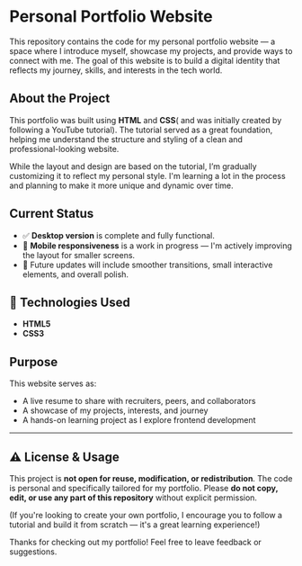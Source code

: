 # Personal Portfolio Website

This repository contains the code for my personal portfolio website — a space where I introduce myself, showcase my projects, and provide ways to connect with me. The goal of this website is to build a digital identity that reflects my journey, skills, and interests in the tech world.

## About the Project

This portfolio was built using **HTML** and **CSS**( and was initially created by following a YouTube tutorial). The tutorial served as a great foundation, helping me understand the structure and styling of a clean and professional-looking website.

While the layout and design are based on the tutorial, I’m gradually customizing it to reflect my personal style. I'm learning a lot in the process and planning to make it more unique and dynamic over time.

##  Current Status

- ✅ **Desktop version** is complete and fully functional.
- 📱 **Mobile responsiveness** is a work in progress — I'm actively improving the layout for smaller screens.
- 🌟 Future updates will include smoother transitions, small interactive elements, and overall polish.

## 🔧 Technologies Used

- **HTML5**
- **CSS3**

##  Purpose

This website serves as:
- A live resume to share with recruiters, peers, and collaborators
- A showcase of my projects, interests, and journey
- A hands-on learning project as I explore frontend development

--- 
## ⚠️ License & Usage

This project is **not open for reuse, modification, or redistribution**. The code is personal and specifically tailored for my portfolio. Please **do not copy, edit, or use any part of this repository** without explicit permission.

(If you're looking to create your own portfolio, I encourage you to follow a tutorial and build it from scratch — it's a great learning experience!)


Thanks for checking out my portfolio! Feel free to leave feedback or suggestions.
